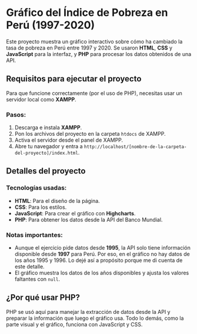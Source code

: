 # Gráfico del Índice de Pobreza en Perú (1997-2020)

Este proyecto muestra un gráfico interactivo sobre cómo ha cambiado la tasa de pobreza en Perú entre 1997 y 2020. Se usaron **HTML**, **CSS** y **JavaScript** para la interfaz, y **PHP** para procesar los datos obtenidos de una API.

## Requisitos para ejecutar el proyecto

Para que funcione correctamente (por el uso de PHP), necesitas usar un servidor local como **XAMPP**.

### Pasos:
1. Descarga e instala **XAMPP**.
2. Pon los archivos del proyecto en la carpeta `htdocs` de XAMPP.
3. Activa el servidor desde el panel de XAMPP.
4. Abre tu navegador y entra a `http://localhost/[nombre-de-la-carpeta-del-proyecto]/index.html`.

## Detalles del proyecto

### Tecnologías usadas:
- **HTML**: Para el diseño de la página.
- **CSS**: Para los estilos.
- **JavaScript**: Para crear el gráfico con **Highcharts**.
- **PHP**: Para obtener los datos desde la API del Banco Mundial.

### Notas importantes:
- Aunque el ejercicio pide datos desde **1995**, la API solo tiene información disponible desde **1997** para Perú. Por eso, en el gráfico no hay datos de los años 1995 y 1996. Lo dejé así a propósito porque me di cuenta de este detalle.
- El gráfico muestra los datos de los años disponibles y ajusta los valores faltantes con `null`.

## ¿Por qué usar PHP?

PHP se usó aquí para manejar la extracción de datos desde la API y preparar la información que luego el gráfico usa. Todo lo demás, como la parte visual y el gráfico, funciona con JavaScript y CSS.
